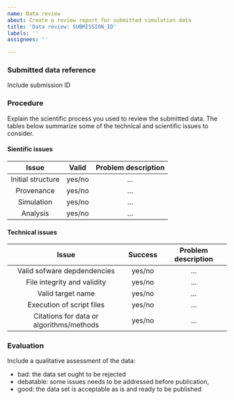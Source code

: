 ```yaml
---
name: Data review
about: Create a review report for submitted simulation data
title: 'Data review: SUBMISSION_ID'
labels: ''
assignees: ''

---
```


### Submitted data reference
Include submission ID

### Procedure
Explain the scientific process you used to review the submitted data. The tables below summarize some of the technical and scientific issues to consider.

#### Sientific issues

| Issue | Valid | Problem description |
| :---: | :---: | :---: |
| Initial structure | yes/no | ... |
| Provenance | yes/no | ... |
| Simulation | yes/no | ... |
| Analysis | yes/no | ... |

#### Technical issues

| Issue | Success | Problem description |
| :---: | :---: | :---: |
| Valid sofware depdendencies | yes/no | ... |
| File integrity and validity | yes/no | ... |
| Valid target name | yes/no | ... |
| Execution of script files | yes/no | ... |
| Citations for data or algorithms/methods | yes/no | ... |

### Evaluation
Include a qualitative assessment of the data: 
   - bad: the data set ought to be rejected
   - debatable: some issues needs to be addressed before publication, 
   - good: the data set is acceptable as is and ready to be published
